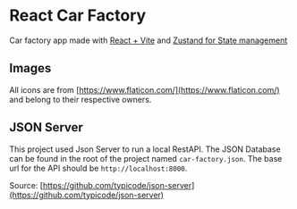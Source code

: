# React Car Factory
Car factory app made with [React + Vite](https://vitejs.dev/) and [Zustand for State management](https://github.com/pmndrs/zustand)


## Images
All icons are from [https://www.flaticon.com/](https://www.flaticon.com/) and belong to their respective owners. 

## JSON Server
This project used Json Server to run a local RestAPI. The JSON Database can be found in the root of the project named `car-factory.json`. The base url for the API should be `http://localhost:8000`.

Source: [https://github.com/typicode/json-server](https://github.com/typicode/json-server)
